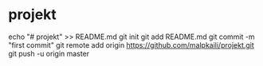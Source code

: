 # projekt
echo "# projekt" >> README.md
git init
git add README.md
git commit -m "first commit"
git remote add origin https://github.com/malpkaili/projekt.git
git push -u origin master
